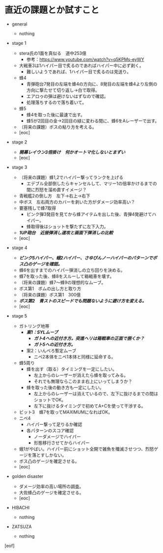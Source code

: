 # 直近の課題とか試すこと

- general
  - nothing

- stage 1
  - stera氏の1面を真似る　道中253億
    - 参考：https://www.youtube.com/watch?v=q5KPMs-eyWY
  - 大戦車3は1ハイパー目で炙るのであればハイパー中に必ず剥く。
    - 難しいようであれば、1ハイパー目で炙るのは見送り。
  - 蜂4
    - 青弾砲台7発目の左端を蜂4の方向に、8発目の左端を蜂4より左側の方向に撃たせて切り返し→白で取得。
    - エアロゥの弾は避けないはずなので確認。
    - 処理落ちするので落ち着いて。
  - 蜂5
    - 蜂4を取った後に最速で出す。
    - 蜂5が2回目の金→2回目の緑に変わる間に、蜂6をAレーザーで出す。
  - （将来の課題）ボスの粘り方を考える。
  - [eoc]

- stage 2
  - **_開幕レイウン3倍掛け　何かオートマ化しないとまずい_**
  - [eoc]

- stage 3
  - （将来の課題）蜂1,2でハイパー撃ってランクを上げる
    - エデブル全部倒したらキャンセルして、マリー1の倍率かけるまでの間に烈怒を溜め直すイメージ？
  - 青戦艦2の倒し方　左下→右上→右下
  - 中ボス　左右両方のカバーを剥いた方がダメージ効率高い？
  - 要塞残しで蜂7取得
    - ピンク弾3発目を見てから蜂アイテムを出した後、青弾4発避けてハイパー。
    - 蜂取得後はショットを撃たずに左下入力。
  - **_1UP砲台　近接弾消し速攻と画面下弾消しの比較_**
  - [eoc]

- stage 4
  - **_ピンク5ハイパー、蛾2ハイパー、さゆぴんノーハイパーのパターンでボス凸のゲージを確認。_**
  - 蜂6を出すまでのハイパー弾消しの立ち回りを決める。
  - 蜂7を取った後、蜂8をスルーして箱戦車を壊す。
  - （将来の課題）蜂7～蜂9の理想的なムーブ。
  - ボス第1　ボムの出し方と取り方
  - （将来の課題）ボス第1　300億
  - **_ボス第2　青ストのスピードでも問題ないように避け方を変える。_**
  - [eoc]

- stage 5
  - ガトリング地帯
    - **_案1：SYLムーブ_**
      - **_ガト4への近付き方。突進ヘリは箱戦車の正面で捌くか？_**
      - **_ガト5への近付き方。_**
    - 案2：いんぺろ暫定ムーブ
      - ニペ2本体をニペ1本体と同様に延命する。
  - 蜂5周り
    - 蜂を出す（取る）タイミングを一定にしたい。
      - 左上からのレーザーが消えたら蜂を取ってみる。
      - それでも無理ならこのまま右上にいってしまうか？
    - 蜂を取った後の動き方も一定にしたい。
      - 左上からのレーザーは消えているので、左下に抜けるまでの間はショットでOK。
      - 左下に抜けるタイミングで初めてA+Cを使って干渉する。
  - ビット3　蜂7を取ってMAXIMUMになればOK。
  - ニペ4
    - ハイパー撃って足りるか確認
    - 各パターンのスコア確認
      - ノーダメージでハイパー
      - 形態移行させてからハイパー
  - 蛾1がやばい。ハイパー前にショット全開で雑魚を殲滅させつつ、烈怒ゲージを落とすしかない。
  - ボス凸のゲージを確定させる。
  - [eoc]

- golden disaster
  - ダメージ効率の高い場所の調査。
  - 大佐蜂凸のゲージを確定させる。
  - [eoc]

- HIBACHI
  - nothing

- ZATSUZA
  - nothing

[eof]
